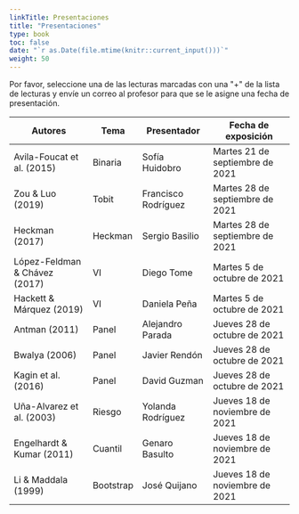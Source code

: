 ```yaml
---
linkTitle: Presentaciones
title: "Presentaciones"
type: book
toc: false
date: "`r as.Date(file.mtime(knitr::current_input()))`"
weight: 50
---
```


Por favor, seleccione una de las lecturas marcadas con una "+" de la lista de lecturas y envíe un correo al profesor para que se le asigne una fecha de presentación.

| **Autores** | **Tema** | **Presentador** | **Fecha de exposición** |
| --- | --- | --- | --- |
| Avila-Foucat et al. (2015) | Binaria   | Sofía Huidobro | Martes 21 de septiembre de 2021 |
| Zou & Luo (2019) | Tobit | Francisco Rodríguez  | Martes 28 de septiembre de 2021 |
| Heckman (2017) | Heckman  | Sergio Basilio |  Martes 28 de septiembre de 2021 |
| López-Feldman & Chávez (2017) | VI | Diego Tome | Martes 5 de octubre de 2021 |
| Hackett & Márquez (2019) | VI | Daniela Peña | Martes 5 de octubre de 2021 |
| Antman (2011) | Panel | Alejandro Parada | Jueves 28 de octubre de 2021 |
| Bwalya (2006) | Panel | Javier Rendón | Jueves 28 de octubre de 2021|
| Kagin et al. (2016) | Panel | David Guzman | Jueves 28 de octubre de 2021 |
| Uña-Alvarez et al. (2003) | Riesgo | Yolanda Rodríguez |  Jueves 18 de noviembre de 2021 |
| Engelhardt & Kumar (2011) | Cuantil | Genaro Basulto |  Jueves 18 de noviembre de 2021 |
| Li & Maddala (1999) | Bootstrap | José Quijano | Jueves 18 de noviembre de 2021 |